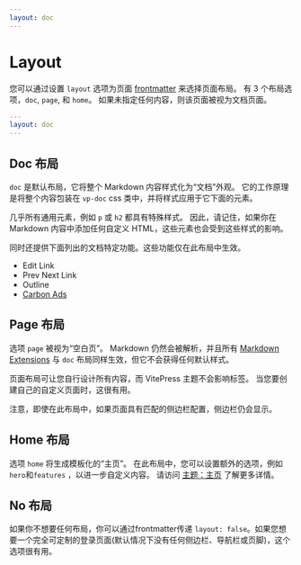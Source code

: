 ```yaml
---
layout: doc
---
```


# Layout

您可以通过设置 `layout` 选项为页面 [frontmatter](./frontmatter) 来选择页面布局。 有 3 个布局选项，`doc`, `page`, 和 `home`。 如果未指定任何内容，则该页面被视为文档页面。

```yaml
---
layout: doc
---
```

## Doc 布局

`doc` 是默认布局，它将整个 Markdown 内容样式化为“文档”外观。 它的工作原理是将整个内容包装在 `vp-doc` css 类中，并将样式应用于它下面的元素。

几乎所有通用元素，例如 `p` 或 `h2` 都具有特殊样式。 因此，请记住，如果你在 Markdown 内容中添加任何自定义 HTML，这些元素也会受到这些样式的影响。

同时还提供下面列出的文档特定功能。这些功能仅在此布局中生效。

- Edit Link
- Prev Next Link
- Outline
- [Carbon Ads](./theme-carbon-ads)

## Page 布局

选项 `page` 被视为“空白页”。 Markdown 仍然会被解析，并且所有 [Markdown Extensions](./markdown) 与 `doc` 布局同样生效，但它不会获得任何默认样式。

页面布局可让您自行设计所有内容，而 VitePress 主题不会影响标签。 当您要创建自己的自定义页面时，这很有用。

注意，即使在此布局中，如果页面具有匹配的侧边栏配置，侧边栏仍会显示。

## Home 布局

选项 `home` 将生成模板化的“主页”。 在此布局中，您可以设置额外的选项，例如`hero`和`features` ，以进一步自定义内容。 请访问 [主题：主页](./theme-home-page) 了解更多详情。

## No 布局
如果你不想要任何布局，你可以通过frontmatter传递 `layout: false`。如果您想要一个完全可定制的登录页面(默认情况下没有任何侧边栏、导航栏或页脚)，这个选项很有用。